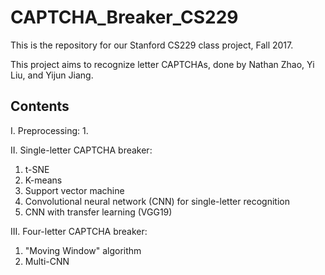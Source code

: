 # CAPTCHA_Breaker_CS229
This is the repository for our Stanford CS229 class project, Fall 2017.

This project aims to recognize letter CAPTCHAs, done by Nathan Zhao, Yi Liu, and Yijun Jiang.

## Contents
I. Preprocessing:
1. 

II. Single-letter CAPTCHA breaker:
1. t-SNE
2. K-means
3. Support vector machine
4. Convolutional neural network (CNN) for single-letter recognition
5. CNN with transfer learning (VGG19)

III. Four-letter CAPTCHA breaker:
1. "Moving Window" algorithm
2. Multi-CNN

